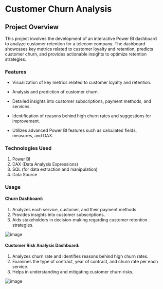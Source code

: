 # Customer Churn Analysis


## Project Overview

This project involves the development of an interactive Power BI dashboard to analyze customer retention for a telecom company. The dashboard showcases key metrics related to customer loyalty and retention, predicts customer churn, and provides actionable insights to optimize retention strategies.

### Features
- Visualization of key metrics related to customer loyalty and retention.

- Analysis and prediction of customer churn.

- Detailed insights into customer subscriptions, payment methods, and services.

- Identification of reasons behind high churn rates and suggestions for improvement.

- Utilizes advanced Power BI features such as calculated fields, measures, and DAX.

### Technologies Used

1. Power BI
2. DAX (Data Analysis Expressions)
3. SQL (for data extraction and manipulation)
4. Data Source

 ### Usage
#### Churn Dashboard:

1. Analyzes each service, customer, and their payment methods.
2. Provides insights into customer subscriptions.
3. Aids stakeholders in decision-making regarding customer retention strategies.
   
  ![image](https://github.com/user-attachments/assets/e91a10f2-da00-4780-a25a-6b5ad79bf87a)




#### Customer Risk Analysis Dashboard:

1.  Analyzes churn rate and identifies reasons behind high churn rates.
2. Examines the type of contract, year of contract, and churn rate per each service.
3.  Helps in understanding and mitigating customer churn risks.

   ![image](https://github.com/user-attachments/assets/69aaab23-ffbd-4684-828a-b92d067f87a5)




